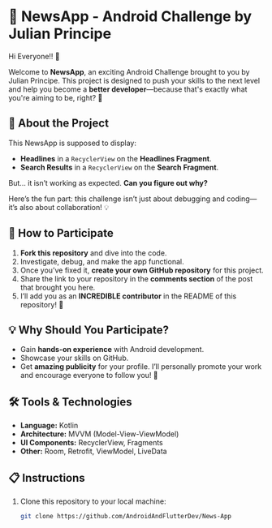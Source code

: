 # 📰 NewsApp - Android Challenge by Julian Principe

Hi Everyone!! 👋

Welcome to **NewsApp**, an exciting Android Challenge brought to you by Julian Principe. This project is designed to push your skills to the next level and help you become a **better developer**—because that's exactly what you're aiming to be, right? 🚀

## 📖 About the Project

This NewsApp is supposed to display:
- **Headlines** in a `RecyclerView` on the **Headlines Fragment**.
- **Search Results** in a `RecyclerView` on the **Search Fragment**.

But... it isn’t working as expected. **Can you figure out why?**

Here’s the fun part: this challenge isn’t just about debugging and coding—it’s also about collaboration! 💡

## 🤝 How to Participate

1. **Fork this repository** and dive into the code.
2. Investigate, debug, and make the app functional.
3. Once you’ve fixed it, **create your own GitHub repository** for this project.
4. Share the link to your repository in the **comments section** of the post that brought you here.
5. I’ll add you as an **INCREDIBLE contributor** in the README of this repository! 🌟

## 💡 Why Should You Participate?

- Gain **hands-on experience** with Android development.
- Showcase your skills on GitHub.
- Get **amazing publicity** for your profile. I’ll personally promote your work and encourage everyone to follow you! 🚀

## 🛠️ Tools & Technologies

- **Language:** Kotlin
- **Architecture:** MVVM (Model-View-ViewModel)
- **UI Components:** RecyclerView, Fragments
- **Other:** Room, Retrofit, ViewModel, LiveData

## 📋 Instructions

1. Clone this repository to your local machine:
   ```bash
   git clone https://github.com/AndroidAndFlutterDev/News-App